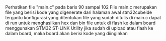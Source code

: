 Perhatikan file "main.c" pada baris 90 sampai 102
File main.c merupakan file yang berisi kode yang digenerate dari halaman awal stm32cubeide tergantu konfigurasi yang ditentukan
file yang sudah ditulis di main.c dapat di run untuk menghasilkan hex dan bin file untuk di flash ke dalam board menggunakan STM32 ST-LINK Utility
jika sudah di upload atau flash ke dalam board, maka board akan berisi kode yang diinginkan
